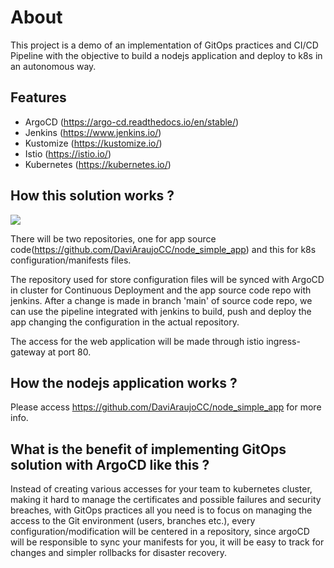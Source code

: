 # About

This project is a demo of an implementation of GitOps practices and CI/CD Pipeline with the objective to build a nodejs application and deploy to k8s in an autonomous way.

## Features

* ArgoCD (https://argo-cd.readthedocs.io/en/stable/)
* Jenkins (https://www.jenkins.io/)
* Kustomize (https://kustomize.io/)
* Istio (https://istio.io/)
* Kubernetes (https://kubernetes.io/)

## How this solution works ?

![](https://user-images.githubusercontent.com/70732391/139129181-0b1231da-a83e-4ebc-984c-d68b065191ec.jpg)

There will be two repositories, one for app source code(https://github.com/DaviAraujoCC/node_simple_app) and this for k8s configuration/manifests files.

The repository used for store configuration files will be synced with ArgoCD in cluster for Continuous Deployment and the app source code repo with jenkins.
After a change is made in branch 'main' of source code repo, we can use the pipeline integrated with jenkins to build, push and deploy the app changing the configuration in the actual repository.

The access for the web application will be made through istio ingress-gateway at port 80. 

## How the nodejs application works ?

Please access https://github.com/DaviAraujoCC/node_simple_app for more info.

## What is the benefit of implementing GitOps solution with ArgoCD like this ?

Instead of creating various accesses for your team to kubernetes cluster, making it hard to manage the certificates and possible failures and security breaches, with GitOps practices all you need is to focus on managing the access to the Git environment (users, branches etc.), every configuration/modification will be centered in a repository, since argoCD will be responsible to sync your manifests for you, it will be easy to track for changes and simpler rollbacks for disaster recovery. 

